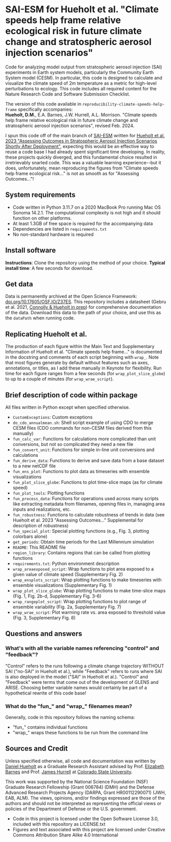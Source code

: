 # SAI-ESM for Hueholt et al. "Climate speeds help frame relative ecological risk in future climate change and stratospheric aerosol injection scenarios"
Code for analyzing model output from stratospheric aerosol injection (SAI) experiments in Earth system models, particularly the Community Earth System model (CESM). In particular, this code is designed to calculate and visualize the climate speed of 2m temperature as a metric for high-level perturbations to ecology. This code includes all required content for the Nature Research Code and Software Submission Checklist.  

The version of this code available in `reproducibility-climate-speeds-help-frame` specifically accompanies:  
**Hueholt, D.M.**, E.A. Barnes, J.W. Hurrell, A.L. Morrison. "Climate speeds help frame relative ecological risk in future climate change and stratospheric aerosol injection scenarios", revised Feb. 2024.  

I spun this code off of the main branch of [SAI-ESM](https://github.com/dmhuehol/SAI-ESM) written for [Hueholt et al. 2023 "Assessing Outcomes in Stratospheric Aerosol Injection Scenarios Shortly After Deployment"](https://doi.org/10.1029/2023EF003488), expecting this would be an effective way to reuse a code base I had already spent significant time developing. In reality, these projects quickly diverged, and this fundamental choice resulted in irretrievably snarled code. This was a valuable learning experience--but it does, unfortunately, mean reproducing the figures from "Climate speeds help frame ecological risk..." is not as smooth as for "Assessing Outcomes..."!

## System requirements
* Code written in Python 3.11.7 on a 2020 MacBook Pro running Mac OS Sonoma 14.2.1. The computational complexity is not high and it should function on other platforms.
* At least 1.3GB of free space is required for the accompanying data
* Dependencies are listed in `requirements.txt`
* No non-standard hardware is required

## Install software
**Instructions**: Clone the repository using the method of your choice. 
**Typical install time**: A few seconds for download.

## Get data
Data is permanently archived at the Open Science Framework: [doi.org/10.17605/OSF.IO/Z37ES](https://doi.org/10.17605/OSF.IO/Z37ES). This repository includes a datasheet (Gebru et al. 2021, [Connolly & Hueholt in prep](https://github.com/dmhuehol/Datasheets-for-Earth-Science-Datasets)) for comprehensive documentation of the data. Download this data to the path of your choice, and use this as the ``dataPath`` when running code.

## Replicating Hueholt et al.
The production of each figure within the Main Text and Supplementary Information of Hueholt et al. "Climate speeds help frame..." is documented in the docstring and comments of each script beginning with `wrap_`. Note that most figures generate by default without features such as axes, annotations, or titles, as I add these manually in Keynote for flexibility. Run time for each figure ranges from a few seconds (for ``wrap_plot_slice_globe``) to up to a couple of minutes (for ``wrap_wrae_script``).

## Brief description of code within package
All files written in Python except when specified otherwise.
* `CustomExceptions`: Custom exceptions
* `do_cdo_annualmean.sh`: Shell script example of using CDO to merge CESM files (CDO commands for non-CESM files derived from this manually)
* `fun_calc_var`: Functions for calculations more complicated than unit conversions, but not so complicated they need a new file
* `fun_convert_unit`: Functions for simple in-line unit conversions and calculations
* `fun_derive_data`: Functions to derive and save data from a base dataset to a new netCDF file
* `fun_ens_plot`: Functions to plot data as timeseries with ensemble visualizations
* `fun_plot_slice_globe`: Functions to plot time-slice maps (as for climate speed)
* `fun_plot_tools`: Plotting functions
* `fun_process_data`: Functions for operations used across many scripts like extracting metadata from filenames, opening files in, managing area inputs and realizations, etc.
* `fun_robustness`: Functions to calculate robustness of trends in data (see Hueholt et al. 2023 "Assessing Outcomes..." Supplemental for description of robustness)
* `fun_special_plot`: Special plotting functions (e.g., Fig. 3, plotting colorbars alone)
* `get_periods`: Obtain time periods for the Last Millennium simulation
* `README`: This README file
* `region_library`: Contains regions that can be called from plotting functions
* `requirements.txt`: Python environment description
* `wrap_areaexposed_script`: Wrap functions to plot area exposed to a given value of climate speed (Supplementary Fig. 2)
* `wrap_ensplots_script`: Wrap plotting functions to make timeseries with ensemble visualizations (Supplementary Fig. 1)
* `wrap_plot_slice_globe`: Wrap plotting functions to make time-slice maps (Fig. 1, Fig. 2b-d, Supplementary Fig. 3-6)
* `wrap_rangeplot_script`: Wrap plotting functions to plot range of ensemble variability (Fig. 2a, Supplementary Fig. 7)
* `wrap_wrae_script`: Plot warming rate vs. area exposed to threshold value (Fig. 3, Supplementary Fig. 8)

## Questions and answers
### What's with all the variable names referencing "control" and "feedback"?
"Control" refers to the runs following a climate change trajectory WITHOUT SAI ("no-SAI" in Hueholt et al.), while "Feedback" refers to runs where SAI is also deployed in the model ("SAI" in Hueholt et al.). "Control" and "Feedback" were terms that come out of the development of GLENS and ARISE. Choosing better variable names would certainly be part of a hypothetical rewrite of this code base!

### What do the "fun_" and "wrap_" filenames mean?
Generally, code in this repository follows the naming schema:
*    "fun_" contains individual functions
*    "wrap_" wraps these functions to be run from the command line

## Sources and Credit
Unless specified otherwise, all code and documentation was written by [Daniel Hueholt](https://www.hueholt.earth) as a Graduate Research Assistant advised by Prof. [Elizabeth Barnes](https://barnes.atmos.colostate.edu/) and Prof. [James Hurrell](https://sites.google.com/rams.colostate.edu/hurrellgroup/home) at [Colorado State University](https://www.colostate.edu/).  

This work was supported by the National Science Foundation (NSF) Graduate Research Fellowship (Grant 006784) (DMH) and the Defense Advanced Research Projects Agency (DARPA, Grant HR00112290071) (JWH, EAB, ALM). The views, opinions, and/or findings expressed are those of the authors and should not be interpreted as representing the official views or policies of the Department of Defense or the U.S. government.

* Code in this project is licensed under the Open Software License 3.0, included with this repository as LICENSE.txt
* Figures and text associated with this project are licensed under Creative Commons Attribution Share Alike 4.0 International
